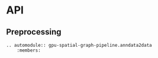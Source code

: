 # API

## Preprocessing

```{eval-rst}
.. automodule:: gpu-spatial-graph-pipeline.anndata2data
    :members:

```